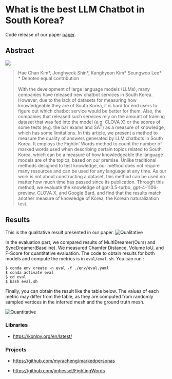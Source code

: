 # What is the best LLM Chatbot in South Korea?
Code release of our paper [paper](https://drive.google.com/file/d/1a4qkD8U658KFXHW9UsBmhWSzECakImrD/view?usp=sharing).

## Abstract
![](images/pipeline.png)

>Hae Chan Kim*, Jonghyeok Shin*, Kanghyeon Kim* Seungwoo Lee*<br/>
>\* Denotes equal contribution <br/><br/>
>With the development of large language models (LLMs), many companies have released new chatbot services in South Korea. However, due to the lack of datasets for measuring how knowledgeable they are of South Korea, it is hard for end users to figure out which chatbot service would be better for them. Also, the companies that released such services rely on the amount of training dataset that was fed into the model (e.g. CLOVA X) or the scores of some tests (e.g. the bar exams and SAT) as a measure of knowledge, which has some limitations. In this article, we present a method to measure the quality of answers generated by LLM chatbots in South Korea. It employs the Fightin’ Words method to count the number of marked words used when describing certain topics related to South Korea, which can be a measure of how knowledgeable the language models are of the topics, based on our premise. Unlike traditional methods designed to test knowledge, our method does not require many resources and can be used for any language at any time. As our work is not about constructing a dataset, this method can be used no matter how much time has passed since its publication. Through this method, we evaluate the knowledge of gpt-3.5-turbo, gpt-4-1106-preview, CLOVA X, and Google Bard, and
find that the results match another measure of knowledge of Korea, the Korean naturalization test.


## Results
This is the qualitative result presented in our paper.
![Qualitative](images/qualitative_result.png)

In the evaluation part, we compared results of MultiDreamer(Ours) and SyncDreamer(Baseline). We measured Chamfer Distance, Volume IoU, and F-Score for quantitative evaluation. The code to obtain results for both models and compute the metrics is in `eval/eval.sh`. You can run : 
```
$ conda env create -n eval -f ./env/eval.yaml
$ conda activate eval
$ cd eval
$ bash eval.sh
```

Finally, you can obtain the result like the table below. The values of each metric may differ from the table, as they are computed from randomly sampled vertices in the inferred mesh and the ground truth mesh.

![Quantitative](images/quantitative_result.png)


### Libraries
- https://konlpy.org/en/latest/
  
  
### Projects
- https://github.com/myracheng/markedpersonas

- https://github.com/jmhessel/FightingWords
